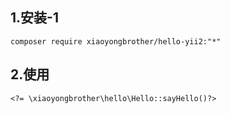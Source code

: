## 1.安装-1
```
composer require xiaoyongbrother/hello-yii2:"*"
```
## 2.使用
```
<?= \xiaoyongbrother\hello\Hello::sayHello()?>
```
